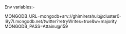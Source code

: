 Env variables:-

MONGODB_URL=mongodb+srv://ghimirerahul:<password>@cluster0-l9y7l.mongodb.net/twitter?retryWrites=true&w=majority
MONGODB_PASS=Attainu@159
